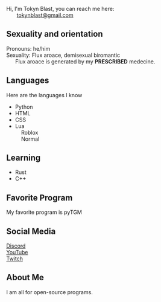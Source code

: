 Hi, I'm Tokyn Blast, you can reach me here:<br>
&nbsp;&nbsp;&nbsp;&nbsp;&nbsp;&nbsp;&nbsp;tokynblast@gmail.com<br>

## Sexuality and orientation
Pronouns: he/him<br>
Sexuality: Flux aroace, demisexual biromantic<br>
&nbsp;&nbsp;&nbsp;&nbsp;&nbsp;&nbsp;Flux aroace is generated by my **PRESCRIBED** medecine.

## Languages
Here are the languages I know

- Python
- HTML
- CSS
- Lua<br>
&nbsp;&nbsp;&nbsp;&nbsp;Roblox<br>
&nbsp;&nbsp;&nbsp;&nbsp;Normal<br>

## Learning
- Rust
- C++

## Favorite Program
My favorite program is pyTGM

## Social Media
[Discord](https://discord.gg/DBWHDpb5u2)<br>
[YouTube](https://youtube.com/@Tokyn-Blast)<br>
[Twitch](http://twitch.com/tokyn_blast)

## About Me
I am all for open-source programs.
